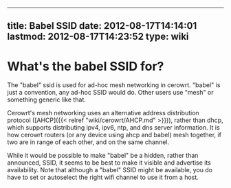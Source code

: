 
---
title: Babel SSID
date: 2012-08-17T14:14:01
lastmod: 2012-08-17T14:23:52
type: wiki
---
What's the babel SSID for?
==========================

The "babel" ssid is used for ad-hoc mesh networking in cerowrt. "babel"
is just a convention, any ad-hoc SSID would do. Other users use "mesh"
or something generic like that.

Cerowrt's mesh networking uses an alternative address distribution
protocol ([AHCP]({{< relref "wiki/cerowrt/AHCP.md" >}})), rather than dhcp, which supports
distributing ipv4, ipv6, ntp, and dns server information. It is how
cerowrt routers (or any device using ahcp and babel) mesh together, if
two are in range of each other, and on the same channel.

While it would be possible to make "babel" be a hidden, rather than
announced, SSID, it seems to be best to make it visible and advertise
its availability. Note that although a "babel" SSID might be available,
you do have to set or autoselect the right wifi channel to use it from a
host.
